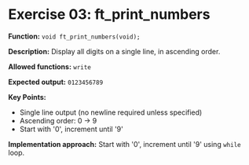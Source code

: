# Exercise 03: ft_print_numbers

**Function:** `void ft_print_numbers(void);`

**Description:** Display all digits on a single line, in ascending order.

**Allowed functions:** `write`

**Expected output:** `0123456789`

**Key Points:**
- Single line output (no newline required unless specified)
- Ascending order: 0 → 9
- Start with '0', increment until '9'

**Implementation approach:** Start with '0', increment until '9' using `while` loop.
